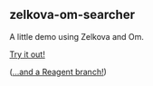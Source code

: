 ## zelkova-om-searcher

A little demo using Zelkova and Om.

[Try it out!](http://jamesmacaulay.github.io/zelkova-om-searcher/resources/public/index.html)

([...and a Reagent branch!](https://github.com/jamesmacaulay/zelkova-om-searcher/blob/reagent/src/zelkova_searcher/core.cljs))
